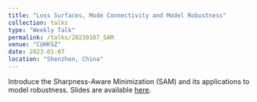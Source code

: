 ```yaml
---
title: "Loss Surfaces, Mode Connectivity and Model Robustness"
collection: talks
type: "Weekly Talk"
permalink: /talks/20230107_SAM
venue: "CUHKSZ"
date: 2023-01-07
location: "Shenzhen, China"
---
```


Introduce the Sharpness-Aware Minimization (SAM) and its applications to model robustness. Slides are available [here](https://drive.google.com/file/d/1nJK__JZDjTzw8lc796xQzeERakXRgbvE/view?usp=drive_link).
